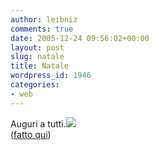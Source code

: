 ```yaml
---
author: leibniz
comments: true
date: 2005-12-24 09:56:02+00:00
layout: post
slug: natale
title: Natale
wordpress_id: 1946
categories:
- web
---
```


Auguri a tutti.![](http://www.leibniz-blogs.it/wp-content/galleria/natale.png)  
([fatto qui](http://wigflip.com/ds/))
